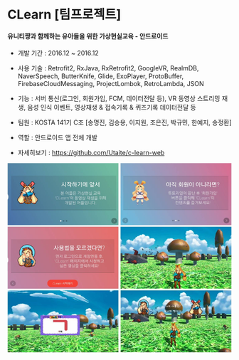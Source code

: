 CLearn [팀프로젝트]
=
#### 유니티쨩과 함께하는 유아들을 위한 가상현실교육 - 안드로이드

- 개발 기간 : 2016.12 ~ 2016.12

- 사용 기술 : Retrofit2, RxJava, RxRetrofit2, GoogleVR, RealmDB, NaverSpeech, ButterKnife, Glide, ExoPlayer, ProtoBuffer, FirebaseCloudMessaging, ProjectLombok, RetroLambda, JSON

- 기능 : 서버 통신(로그인, 회원가입, FCM, 데이터전달 등), VR 동영상 스트리밍 재생, 음성 인식 이벤트, 영상재생 & 접속기록 & 퀴즈기록 데이터전달 등

- 팀원 : KOSTA 141기 C조 [송명진, 김승용, 이지원, 조은진, 박규민, 한예지, 송정환]

- 역할 : 안드로이드 앱 전체 개발

- 자세히보기 : https://github.com/Utaite/c-learn-web

<div>
<img width="250" height="140" src="/readme/image/c-learn-1.jpg"/>
<img width="250" height="140" src="/readme/image/c-learn-2.jpg"/>
<img width="250" height="140" src="/readme/image/c-learn-3.jpg"/>
<img width="250" height="140" src="/readme/image/c-learn-4.jpg"/>
<img width="250" height="140" src="/readme/image/c-learn-5.jpg"/>
<img width="250" height="140" src="/readme/image/c-learn-6.jpg"/>
</div>
